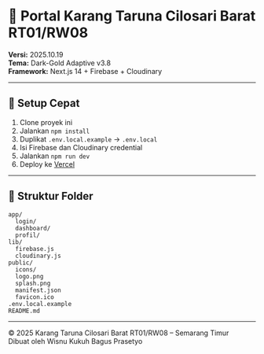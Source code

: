 # 🌟 Portal Karang Taruna Cilosari Barat RT01/RW08
**Versi:** 2025.10.19  
**Tema:** Dark-Gold Adaptive v3.8  
**Framework:** Next.js 14 + Firebase + Cloudinary  

---

## 🚀 Setup Cepat
1. Clone proyek ini  
2. Jalankan `npm install`  
3. Duplikat `.env.local.example` → `.env.local`  
4. Isi Firebase dan Cloudinary credential  
5. Jalankan `npm run dev`  
6. Deploy ke [Vercel](https://vercel.com)

---

## 📁 Struktur Folder
```
app/
  login/
  dashboard/
  profil/
lib/
  firebase.js
  cloudinary.js
public/
  icons/
  logo.png
  splash.png
  manifest.json
  favicon.ico
.env.local.example
README.md
```

---

© 2025 Karang Taruna Cilosari Barat RT01/RW08 – Semarang Timur  
Dibuat oleh Wisnu Kukuh Bagus Prasetyo
